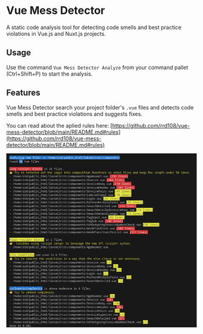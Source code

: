 # Vue Mess Detector

A static code analysis tool for detecting code smells and best practice violations in Vue.js and Nuxt.js projects.

## Usage

Use the command `Vue Mess Detector Analyze` from your command pallet (Ctrl+Shift+P) to start the analysis.

## Features

Vue Mess Detector search your project folder's `.vue` files and detects code smells and best practice violations and suggests fixes.

You can read about the aplied rules here: [https://github.com/rrd108/vue-mess-detector/blob/main/README.md#rules](https://github.com/rrd108/vue-mess-detector/blob/main/README.md#rules)

![Output Image](https://raw.githubusercontent.com/rrd108/vue-mess-detector-vscode/main/images/output.png)
